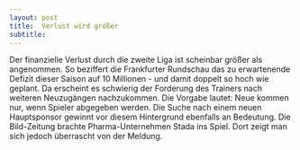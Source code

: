 ```yaml
---
layout: post
title:  Verlust wird größer
subtitle:  
---
```


Der finanzielle Verlust durch die zweite Liga ist scheinbar größer als angenommen. So beziffert die Frankfurter Rundschau das zu erwartenende Defizit dieser Saison auf 10 Millionen - und damit doppelt so hoch wie geplant. Da erscheint es schwierig der Forderung des Trainers nach weiteren Neuzugängen nachzukommen. Die Vorgabe lautet: Neue kommen nur, wenn Spieler abgegeben werden. Die Suche nach einem neuen Hauptsponsor gewinnt vor diesem Hintergrund ebenfalls an Bedeutung. Die Bild-Zeitung brachte Pharma-Unternehmen Stada ins Spiel. Dort zeigt man sich jedoch überrascht von der Meldung.


